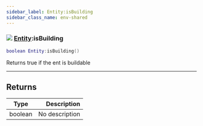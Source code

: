 ```yaml
---
sidebar_label: Entity:isBuilding
sidebar_class_name: env-shared
---
```


### ![](/img/wiki/shared.png) [Entity](../entity/README.md):isBuilding

```lua
boolean Entity:isBuilding()
```

Returns true if the ent is buildable<br/>

-----------------
## Returns

| Type   | Description |
| ------ | ----------: |
| boolean | No description |
